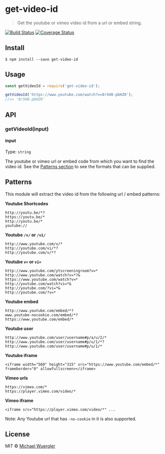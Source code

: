 # get-video-id 

> Get the youtube or vimeo video id from a url or embed string.

[![Build Status](https://travis-ci.org/radiovisual/get-video-id.svg?branch=master)](https://travis-ci.org/radiovisual/get-video-id) [![Coverage Status](https://coveralls.io/repos/github/radiovisual/get-video-id/badge.svg?branch=master)](https://coveralls.io/github/radiovisual/get-video-id?branch=master)

## Install

```
$ npm install --save get-video-id
```


## Usage

```js
const getVideoId = require('get-video-id');

getVideoId('https://www.youtube.com/watch?v=8rSH8-pbHZ0');
//=> '8rSH8-pbHZ0'

```


## API

### getVideoId(input)

#### input

Type: `string`

The youtube or vimeo url or embed code from which you want to find the video id. See the
[Patterns section](https://github.com/radiovisual/get-video-id#patterns) to see the formats that can be supplied.

## Patterns

This module will extract the video id from the following url / embed patterns:

**Youtube Shortcodes**
```
http://youtu.be/*?
https://youtu.be/*
http://youtu.be/*
youtube://
```

**Youtube `/v/` or `/vi/`**
```
http://www.youtube.com/v/*
http://youtube.com/vi/*?
http://youtube.com/v/*?
```

**Youtube `v=` or `vi=`**
```
http://www.youtube.com/ytscreeningroom?v=*
http://www.youtube.com/watch?v=*?&
https://www.youtube.com/watch?v=*
http://youtube.com/watch?vi=*&
http://youtube.com/?vi=*&
http://youtube.com/?v=*
```

**Youtube embed**
```
http://www.youtube.com/embed/*?
www.youtube-nocookie.com/embed/*?
https://www.youtube.com/embed/*
```

**Youtube user**
```
http://www.youtube.com/user/username#p/a/u/2/*
http://www.youtube.com/user/username#p/u/1/*?
http://www.youtube.com/user/username#p/u/1/*
```

**Youtube iframe**
```
<iframe width="560" height="315" src="https://www.youtube.com/embed/*" frameborder="0" allowfullscreen></iframe>
```

**Vimeo urls**
```
https://vimeo.com/*
https://player.vimeo.com/video/*
```

**Vimeo iframe**
```
<iframe src="https://player.vimeo.com/video/*" ...
```

Note: Any Youtube url that has `-no-cookie` in it is also supported.

## License

MIT © [Michael Wuergler](http://numetriclabs.com)
